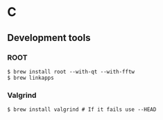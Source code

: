 # C

## Development tools

### ROOT

```ShellSession
$ brew install root --with-qt --with-fftw
$ brew linkapps
```

### Valgrind

```ShellSession
$ brew install valgrind # If it fails use --HEAD
```
